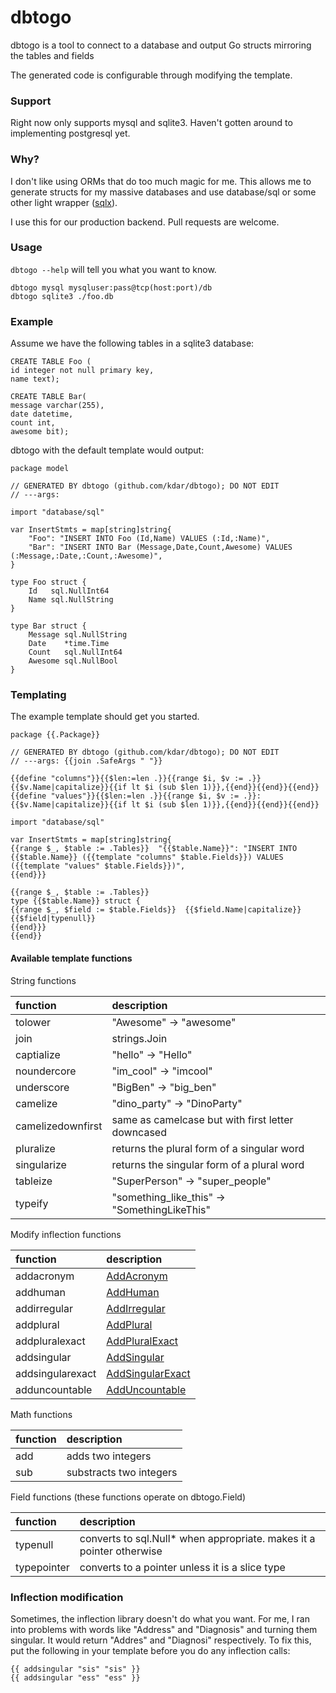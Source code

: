 dbtogo
======

dbtogo is a tool to connect to a database and output Go structs mirroring the tables and fields

The generated code is configurable through modifying the template.

### Support

Right now only supports mysql and sqlite3. Haven't gotten around to implementing postgresql yet.

### Why?

I don't like using ORMs that do too much magic for me. This allows me to generate structs for my massive databases and use database/sql or some other light wrapper ([sqlx](https://github.com/jmoiron/sqlx)).

I use this for our production backend. Pull requests are welcome.

### Usage

`dbtogo --help` will tell you what you want to know.

    dbtogo mysql mysqluser:pass@tcp(host:port)/db
    dbtogo sqlite3 ./foo.db

### Example

Assume we have the following tables in a sqlite3 database:

    CREATE TABLE Foo (
    id integer not null primary key, 
    name text);

    CREATE TABLE Bar(
    message varchar(255),
    date datetime,
    count int,
    awesome bit);

dbtogo with the default template would output:

    package model

    // GENERATED BY dbtogo (github.com/kdar/dbtogo); DO NOT EDIT
    // ---args:

    import "database/sql"

    var InsertStmts = map[string]string{
        "Foo": "INSERT INTO Foo (Id,Name) VALUES (:Id,:Name)",
        "Bar": "INSERT INTO Bar (Message,Date,Count,Awesome) VALUES (:Message,:Date,:Count,:Awesome)",
    }

    type Foo struct {
        Id   sql.NullInt64
        Name sql.NullString
    }

    type Bar struct {
        Message sql.NullString
        Date    *time.Time
        Count   sql.NullInt64
        Awesome sql.NullBool
    }

### Templating

The example template should get you started.

    package {{.Package}}

    // GENERATED BY dbtogo (github.com/kdar/dbtogo); DO NOT EDIT
    // ---args: {{join .SafeArgs " "}}

    {{define "columns"}}{{$len:=len .}}{{range $i, $v := .}}{{$v.Name|capitalize}}{{if lt $i (sub $len 1)}},{{end}}{{end}}{{end}}
    {{define "values"}}{{$len:=len .}}{{range $i, $v := .}}:{{$v.Name|capitalize}}{{if lt $i (sub $len 1)}},{{end}}{{end}}{{end}}

    import "database/sql"

    var InsertStmts = map[string]string{
    {{range $_, $table := .Tables}}  "{{$table.Name}}": "INSERT INTO {{$table.Name}} ({{template "columns" $table.Fields}}) VALUES ({{template "values" $table.Fields}})",
    {{end}}}

    {{range $_, $table := .Tables}}
    type {{$table.Name}} struct {
    {{range $_, $field := $table.Fields}}  {{$field.Name|capitalize}} {{$field|typenull}}
    {{end}}}
    {{end}}

#### Available template functions

String functions

function          | description             
:-----------------|:--------------------------------------------------------
tolower           | "Awesome" -> "awesome"       
join              | strings.Join            
captialize        | "hello" -> "Hello"  
noundercore       | "im_cool" -> "imcool"
underscore        | "BigBen" -> "big_ben"
camelize          | "dino_party" -> "DinoParty"
camelizedownfirst | same as camelcase but with first letter downcased
pluralize         | returns the plural form of a singular word
singularize       | returns the singular form of a plural word
tableize          | "SuperPerson" -> "super_people"
typeify           | "something_like_this" -> "SomethingLikeThis"

Modify inflection functions

function          | description             
:-----------------|:--------------------------------------------------------
addacronym        | [AddAcronym](http://godoc.org/bitbucket.org/pkg/inflect#Ruleset.AddAcronym)
addhuman          | [AddHuman](http://godoc.org/bitbucket.org/pkg/inflect#Ruleset.AddHuman)
addirregular      | [AddIrregular](http://godoc.org/bitbucket.org/pkg/inflect#Ruleset.AddIrregular)
addplural         | [AddPlural](http://godoc.org/bitbucket.org/pkg/inflect#Ruleset.AddPlural)
addpluralexact    | [AddPluralExact](http://godoc.org/bitbucket.org/pkg/inflect#Ruleset.AddPluralExact)
addsingular       | [AddSingular](http://godoc.org/bitbucket.org/pkg/inflect#Ruleset.AddSingular)
addsingularexact  | [AddSingularExact](http://godoc.org/bitbucket.org/pkg/inflect#Ruleset.AddSingularExact)
adduncountable    | [AddUncountable](http://godoc.org/bitbucket.org/pkg/inflect#Ruleset.AddUncountable)

Math functions

function          | description             
:-----------------|:--------------------------------------------------------
add               | adds two integers
sub               | substracts two integers

Field functions (these functions operate on dbtogo.Field)

function          | description             
:-----------------|:--------------------------------------------------------
typenull          | converts to sql.Null* when appropriate. makes it a pointer otherwise
typepointer       | converts to a pointer unless it is a slice type

### Inflection modification

Sometimes, the inflection library doesn't do what you want. For me, I ran into problems with words like "Address" and "Diagnosis" and turning them singular. It would return "Addres" and "Diagnosi" respectively. To fix this, put the following in your template before you do any inflection calls:

    {{ addsingular "sis" "sis" }}
    {{ addsingular "ess" "ess" }}
